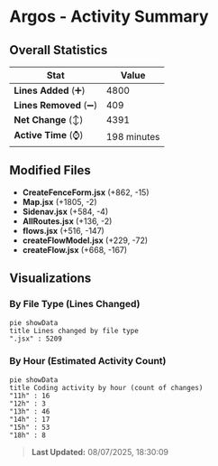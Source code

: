 # Argos - Activity Summary 

## Overall Statistics

| Stat                   | Value                                                             |
| ---------------------- | ----------------------------------------------------------------- |
| **Lines Added** (➕)   | 4800                                          |
| **Lines Removed** (➖) | 409                                        |
| **Net Change** (↕)    | 4391                |
| **Active Time** (⌚)   | 198 minutes |


## Modified Files
- **CreateFenceForm.jsx** (+862, -15)
- **Map.jsx** (+1805, -2)
- **Sidenav.jsx** (+584, -4)
- **AllRoutes.jsx** (+136, -2)
- **flows.jsx** (+516, -147)
- **createFlowModel.jsx** (+229, -72)
- **createFlow.jsx** (+668, -167)

## Visualizations

### By File Type (Lines Changed)

```mermaid
pie showData
title Lines changed by file type
".jsx" : 5209
```

### By Hour (Estimated Activity Count)

```mermaid
pie showData
title Coding activity by hour (count of changes)
"11h" : 16
"12h" : 3
"13h" : 46
"14h" : 17
"15h" : 53
"18h" : 8
```


> **Last Updated:** 08/07/2025, 18:30:09